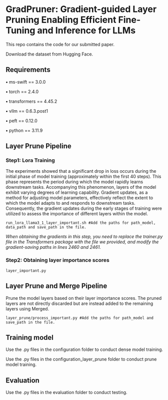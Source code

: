 # GradPruner: Gradient-guided Layer Pruning Enabling Efficient Fine-Tuning and Inference for LLMs
This repo contains the code for our submitted paper.

Download the dataset from Hugging Face.

## Requirements
**•** ms-swift == 3.0.0

**•** torch == 2.4.0

**•** transformers == 4.45.2

**•** vllm == 0.6.3.post1

**•** peft == 0.12.0

**•** python == 3.11.9

## Layer Prune Pipeline
### Step1: Lora Training
The experiments showed that a significant drop in loss occurs during the initial phase of model training (approximately within the first 40 steps). This phase represents the period during which the model rapidly learns downstream tasks. Accompanying this phenomenon, layers of the model exhibit varying degrees of learning capability. Gradient updates, as a method for adjusting model parameters, effectively reflect the extent to which the model adapts to and responds to downstream tasks. Consequently, the gradient updates during the early stages of training were utilized to assess the importance of different layers within the model.

```
run_lora_llama3_1_layer_important.sh #Add the paths for path_model, data_path and save_path in the file.
```

*When obtaining the gradients in this step, you need to replace the trainer.py file in the Transformers package with the file we provided, and modify the gradient-saving paths in lines 2460 and 2461.*

### Step2: Obtaining layer importance scores
```
layer_important.py
```
## Layer Prune and Merge Pipeline
Prune the model layers based on their layer importance scores. The pruned layers are not directly discarded but are instead added to the remaining layers using Merged.
```
layer_prune/process_important.py #Add the paths for path_model and save_path in the file.
```

## Training model
Use the .py files in the configuration folder to conduct dense model training.

Use the .py files in the configuration_layer_prune folder to conduct prune model training.

## Evaluation
Use the .py files in the evaluation folder to conduct testing.
